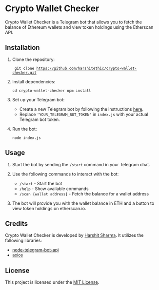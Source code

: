 # Crypto Wallet Checker

Crypto Wallet Checker is a Telegram bot that allows you to fetch the balance of Ethereum wallets and view token holdings using the Etherscan API.

## Installation

1. Clone the repository:

   <code> git clone https://github.com/harshitethic/crypto-wallet-checker.git
   </code>

2. Install dependencies:

   <code>cd crypto-wallet-checker
   npm install
   </code>

3. Set up your Telegram bot:

   - Create a new Telegram bot by following the instructions <a href="https://core.telegram.org/bots#creating-a-new-bot">here</a>.
   - Replace <code>'YOUR_TELEGRAM_BOT_TOKEN'</code> in <code>index.js</code> with your actual Telegram bot token.

4. Run the bot:

   <code>node index.js</code>

## Usage

1. Start the bot by sending the <code>/start</code> command in your Telegram chat.

2. Use the following commands to interact with the bot:

   - <code>/start</code> - Start the bot
   - <code>/help</code> - Show available commands
   - <code>/scan {wallet address}</code> - Fetch the balance for a wallet address

3. The bot will provide you with the wallet balance in ETH and a button to view token holdings on etherscan.io.

## Credits

Crypto Wallet Checker is developed by <a href="https://github.com/harshitethic">Harshit Sharma</a>. It utilizes the following libraries:

- <a href="https://www.npmjs.com/package/node-telegram-bot-api">node-telegram-bot-api</a>
- <a href="https://www.npmjs.com/package/axios">axios</a>

## License

This project is licensed under the <a href="LICENSE">MIT License</a>.

